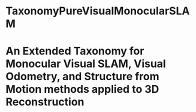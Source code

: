 # TaxonomyPureVisualMonocularSLAM
# An Extended Taxonomy for Monocular Visual SLAM, Visual Odometry, and Structure from Motion methods applied to 3D Reconstruction
